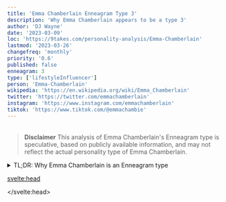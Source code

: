 ```yaml
---
title: 'Emma Chamberlain Enneagram Type 3'
description: 'Why Emma Chamberlain appears to be a type 3'
author: 'DJ Wayne'
date: '2023-03-09'
loc: 'https://9takes.com/personality-analysis/Emma-Chamberlain'
lastmod: '2023-03-26'
changefreq: 'monthly'
priority: '0.6'
published: false
enneagram: 3
type: ['lifestyleInfluencer']
person: 'Emma-Chamberlain'
wikipedia: 'https://en.wikipedia.org/wiki/Emma_Chamberlain'
twitter: 'https://twitter.com/emmachamberlain'
instagram: 'https://www.instagram.com/emmachamberlain'
tiktok: 'https://www.tiktok.com/@emmachambie'
---
```


<!-- Notes: Emma is most likely a 4-- she just jumped to popularity but she's always into niche trends like very "cool" girl -->

<!-- cerave emma chamberlain
pacsun emma
emma chamberlain skims
shop emma chamberlain com
emma chamberlain gopuff
emma chamberlain march
emma chamberlain 17 -->

<!-- // notes:  -->

<script>
	import  PopCard  from "$lib/components/atoms/PopCard.svelte";
import BlogPurpose from '$lib/components/blog/BlogPurpose.svelte'
</script>
<div
	style="display: flex;
    justify-content: center;
    margin: 1rem 0;
	"
>
	<PopCard
		image={`/types/3s/${'Emma-Chamberlain'}.webp`}
		showIcon={false}
		enneagramType=""
		displayText="Emma Chamberlain"
		subtext=""
	/>
</div>

> **Disclaimer** This analysis of Emma Chamberlain's Enneagram type is speculative, based on publicly available information, and may not reflect the actual personality type of Emma Chamberlain.

<details>
<summary class="accordion">TL;DR: Why Emma Chamberlain is an Enneagram type</summary>
<div class="panel">
<ul>
<li>
</li>
<li>
</li>
<li>
</li>
<li>
</li>
</ul>
  </div>
</details>

<p class="firstLetter"></p>

<svelte:head>

<script type="application/ld+json">

</script>

</svelte:head>

<style lang="scss"></style>
